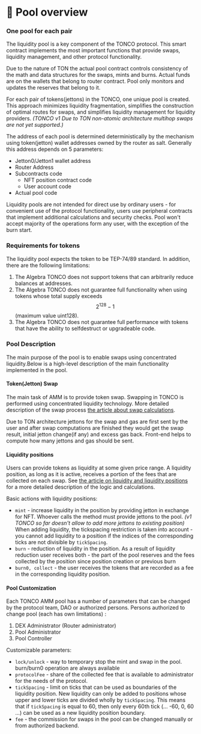 # 🧺 Pool overview

### One pool for each pair

The liquidity pool is a key component of the TONCO protocol. This smart contract implements the most important functions that provide swaps, liquidity management, and other protocol functionality.

Due to the nature of TON the actual pool contract controls consistency of the math and data structures for the swaps, mints and burns. Actual funds are on the wallets that belong to router contract. Pool only monitors and updates the reserves that belong to it.

For each pair of tokens(jettons) in the TONCO, one unique pool is created. This approach minimizes liquidity fragmentation, simplifies the construction of optimal routes for swaps, and simplifies liquidity management for liquidity providers. _(TONCO v1 Due to TON non-atomic architecture multihop swaps are not yet supported.)_

The address of each pool is determined deterministically by the mechanism using token(jetton) wallet addresses owned by the router as salt. Generally this address depends on 5 parameters:

* Jetton0/Jetton1 wallet address&#x20;
* Router Address&#x20;
* Subcontracts code
  * &#x20;NFT position contract code&#x20;
  * User account code&#x20;
* Actual pool code

Liquidity pools are not intended for direct use by ordinary users - for convenient use of the protocol functionality, users use peripheral contracts that implement additional calculations and security checks. Pool won't accept majority of the operations form any user, with the exception of the burn start.

### Requirements for tokens

The liquidity pool expects the token to be TEP-74/89 standard. In addition, there are the following limitations:&#x20;

1. The Algebra TONCO does not support tokens that can arbitrarily reduce balances at addresses.
2. The Algebra TONCO does not guarantee full functionality when using tokens whose total supply exceeds $$2^{128} -1$$(maximum value uint128).
3. The Algebra TONCO does not guarantee full performance with tokens that have the ability to selfdestruct or upgradeable code.

### Pool Description

The main purpose of the pool is to enable swaps using concentrated liquidity.Below is a high-level description of the main functionality implemented in the pool.

#### Token(Jetton) Swap

The main task of AMM is to provide token swap. Swapping in TONCO is performed using concentrated liquidity technology. More detailed description of the swap process [the article about swap calculations](swap-calculation.md).

Due to TON architecture jettons for the swap and gas are first sent by the user and after swap computations are finished they would get the swap result, initial jetton change(if any) and excess gas back. Front-end helps to compute how many jettons and gas should be sent.

#### Liquidity positions

Users can provide tokens as liquidity at some given price range. A liquidity position, as long as it is active, receives a portion of the fees that are collected on each swap. See [the article on liquidity and liquidity positions](liquidity-and-positions.md) for a more detailed description of the logic and calculations.

Basic actions with liquidity positions:

* `mint` - increase liquidity in the position by providing jetton in exchange for NFT. Whoever calls the method must provide jettons to the pool. _(v1 TONCO so far doesn't allow to add more jettons to existing position)_\
  When adding liquidity, the tickspacing restriction is taken into account - you cannot add liquidity to a position if the indices of the corresponding ticks are not divisible by `tickSpacing`.
* `burn` - reduction of liquidity in the position. As a result of liquidity reduction user receives both - the part of the pool reserves and the fees collected by the position since position creation or previous burn
* `burn0, collect` - the user receives the tokens that are recorded as a fee in the corresponding liquidity position.

#### Pool Customization

Each TONCO AMM pool has a number of parameters that can be changed by the protocol team, DAO or authorized persons. Persons authorized to change pool (each has own limitations) :

1. DEX Administrator (Router administrator)
2. Pool Administrator
3. Pool Controller

Customizable parameters:

* `lock/unlock` - way to temporary stop the mint and swap in the pool. burn/burn0 operation are always available
* `protocolFee` - share of the collected fee that is available to administrator for the needs of the protocol.
* `tickSpacing` - limit on ticks that can be used as boundaries of the liquidity position. New liquidity can only be added to positions whose upper and lower ticks are divided wholly by `tickSpacing`. This means that if `tickSpacing` is equal to 60, then only every 60th tick (... -60, 0, 60 ...) can be used as a new liquidity position boundary.
* `fee` - the commission for swaps in the pool can be changed manually or from authorized backend.
